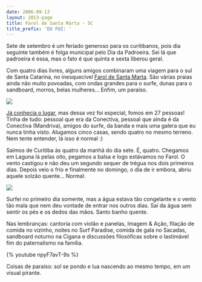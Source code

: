 ```yaml
---
date: 2006-09-13
layout: 2013-page
title: Farol de Santa Marta - SC
title_prefix: 'EU FUI: '
---
```


Sete de setembro é um feriado generoso para os curitibanos, pois dia seguinte também é folga municipal pelo Dia da Padroeira. Sei lá que padroeira é essa, mas o fato é que quinta e sexta liberou geral.

Com quatro dias livres, alguns amigos combinaram uma viagem para o sul de Santa Catarina, no inesquecível [Farol de Santa Marta](http://www.wikimapia.org/#y=-28603226&x=-48816671&z=16&l=0&m=a&v=2). São várias praias ainda não muito povoadas, com ondas grandes para o surfe, dunas para o sandboard, morros, belas mulheres... Enfim, um paraíso.

![](http://aurelio.net/wp/wp-content/uploads/2006/09/farol-1.jpg)

[Já conhecia o lugar](http://aurelio.net/viagem/farol-imbituba/), mas dessa vez foi especial, fomos em 27 pessoas! Tinha de tudo: pessoal que era da Conectiva, pessoal que ainda é da Conectiva (Mandriva), amigos do surfe, da banda e mais uma galera que eu nunca tinha visto. Alugamos cinco casas, sendo quatro no mesmo terreno. Nem tente entender, lá isso é normal :)

Saímos de Curitiba às quatro da manhã do dia sete. É, quatro. Chegamos em Laguna lá pelas oito, pegamos a balsa e logo estávamos no Farol. O vento castigou e não deu um segundo sequer de trégua nos dois primeiros dias. Depois veio o frio e finalmente no domingo, o dia de ir embora, abriu aquele solzão quente... Normal.

![](http://aurelio.net/wp/wp-content/uploads/2006/09/farol-2.jpg)

Surfei no primeiro dia somente, mas a água estava tão congelante e o vento tão mala que nem deu vontade de entrar nos outros dias. Saí da água sem sentir os pés e os dedos das mãos. Santo banho quente.

Nas lembranças: cantoria com violão e panelas, Imagem & Ação, filação de comida no vizinho, noites no Surf Paradise, comida de gala no Sacadas, sandboard noturno na Cigana e discussões filosóficas sobre o lastimável fim do paternalismo na família.

{% youtube npyF7avT-9s %}

Coisas de paraíso: sol se pondo e lua nascendo ao mesmo tempo, em um visual pirante.
